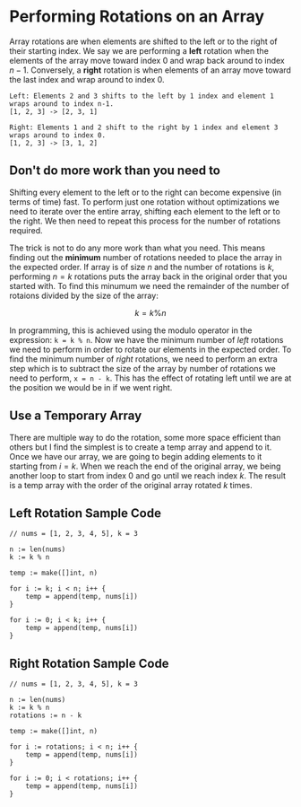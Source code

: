 # Performing Rotations on an Array
Array rotations are when elements are shifted to the left or to the right of their starting index. We say we are performing a **left** rotation when the elements of the array move toward index $0$ and wrap back around to index $n-1$. Conversely, a **right** rotation is when elements of an array move toward the last index and wrap around to index $0$.
```
Left: Elements 2 and 3 shifts to the left by 1 index and element 1 wraps around to index n-1.
[1, 2, 3] -> [2, 3, 1]

Right: Elements 1 and 2 shift to the right by 1 index and element 3 wraps around to index 0.
[1, 2, 3] -> [3, 1, 2]
```

## Don't do more work than you need to
Shifting every element to the left or to the right can become expensive (in terms of time) fast. To perform just one rotation without optimizations we need to iterate over the entire array, shifting each element to the left or to the right. We then need to repeat this process for the number of rotations required.

The trick is not to do any more work than what you need. This means finding out the **minimum** number of rotations needed to place the array in the expected order. If array is of size $n$ and the number of rotations is $k$, performing $n = k$ rotations puts the array back in the original order that you started with. To find this minumum we need the remainder of the number of rotaions divided by the size of the array:

$$
k = k \% n
$$

In programming, this is achieved using the modulo operator in the expression: `k = k % n`. Now we have the minimum number of *left* rotations we need to perform in order to rotate our elements in the expected order. To find the minimum number of *right* rotations, we need to perform an extra step which is to subtract the size of the array by number of rotations we need to perform, `x = n - k`. This has the effect of rotating left until we are at the position we would be in if we went right.

## Use a Temporary Array
There are multiple way to do the rotation, some more space efficient than others but I find the simplest is to create a temp array and append to it. Once we have our array, we are going to begin adding elements to it starting from $i = k$. When we reach the end of the original array, we being another loop to start from index $0$ and go until we reach index $k$. The result is a temp array with the order of the original array rotated $k$ times.

## Left Rotation Sample Code 
```
// nums = [1, 2, 3, 4, 5], k = 3

n := len(nums)
k := k % n

temp := make([]int, n)

for i := k; i < n; i++ {
    temp = append(temp, nums[i])
}

for i := 0; i < k; i++ {
    temp = append(temp, nums[i])
}

```

## Right Rotation Sample Code 
```
// nums = [1, 2, 3, 4, 5], k = 3

n := len(nums)
k := k % n
rotations := n - k

temp := make([]int, n)

for i := rotations; i < n; i++ {
    temp = append(temp, nums[i])
}

for i := 0; i < rotations; i++ {
    temp = append(temp, nums[i])
}

```
